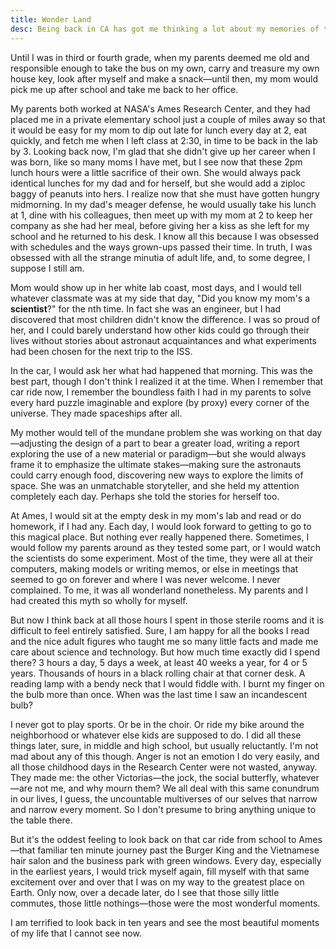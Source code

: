 ```yaml
---
title: Wonder Land
desc: Being back in CA has got me thinking a lot about my memories of this area.
---
```

Until I was in third or fourth grade, when my parents deemed me old and responsible enough to take the bus on my own, carry and treasure my own house key, look after myself and make a snack—until then, my mom would pick me up after school and take me back to her office.

My parents both worked at NASA's Ames Research Center, and they had placed me in a private elementary school just a couple of miles away so that it would be easy for my mom to dip out late for lunch every day at 2, eat quickly, and fetch me when I left class at 2:30, in time to be back in the lab by 3. Looking back now, I'm glad that she didn't give up her career when I was born, like so many moms I have met, but I see now that these 2pm lunch hours were a little sacrifice of their own. She would always pack identical lunches for my dad and for herself, but she would add a ziploc baggy of peanuts into hers. I realize now that she must have gotten hungry midmorning. In my dad's meager defense, he would usually take his lunch at 1, dine with his colleagues, then meet up with my mom at 2 to keep her company as she had her meal, before giving her a kiss as she left for my school and he returned to his desk. I know all this because I was obsessed with schedules and the ways grown-ups passed their time. In truth, I was obsessed with all the strange minutia of adult life, and, to some degree, I suppose I still am.

Mom would show up in her white lab coast, most days, and I would tell whatever classmate was at my side that day, "Did you know my mom's a **scientist**?" for the nth time. In fact she was an engineer, but I had discovered that most children didn't know the difference. I was so proud of her, and I could barely understand how other kids could go through their lives without stories about astronaut acquaintances and what experiments had been chosen for the next trip to the ISS.

In the car, I would ask her what had happened that morning. This was the best part, though I don't think I realized it at the time. When I remember that car ride now, I remember the boundless faith I had in my parents to solve every hard puzzle imaginable and explore (by proxy) every corner of the universe. They made spaceships after all.

My mother would tell of the mundane problem she was working on that day—adjusting the design of a part to bear a greater load, writing a report exploring the use of a new material or paradigm—but she would always frame it to emphasize the ultimate stakes—making sure the astronauts could carry enough food, discovering new ways to explore the limits of space. She was an unmatchable storyteller, and she held my attention completely each day. Perhaps she told the stories for herself too.

At Ames, I would sit at the empty desk in my mom's lab and read or do homework, if I had any. Each day, I would look forward to getting to go to this magical place. But nothing ever really happened there. Sometimes, I would follow my parents around as they tested some part, or I would watch the scientists do some experiment. Most of the time, they were all at their computers, making models or writing memos, or else in meetings that seemed to go on forever and where I was never welcome. I never complained. To me, it was all wonderland nonetheless. My parents and I had created this myth so wholly for myself.

But now I think back at all those hours I spent in those sterile rooms and it is difficult to feel entirely satisfied. Sure, I am happy for all the books I read and the nice adult figures who taught me so many little facts and made me care about science and technology. But how much time exactly did I spend there? 3 hours a day, 5 days a week, at least 40 weeks a year, for 4 or 5 years. Thousands of hours in a black rolling chair at that corner desk. A reading lamp with a bendy neck that I would fiddle with. I burnt my finger on the bulb more than once. When was the last time I saw an incandescent bulb?

I never got to play sports. Or be in the choir. Or ride my bike around the neighborhood or whatever else kids are supposed to do. I did all these things later, sure, in middle and high school, but usually reluctantly. I'm not mad about any of this though. Anger is not an emotion I do very easily, and all those childhood days in the Research Center were not wasted, anyway. They made me: the other Victorias—the jock, the social butterfly, whatever—are not me, and why mourn them? We all deal with this same conundrum in our lives, I guess, the uncountable multiverses of our selves that narrow and narrow every moment. So I don't presume to bring anything unique to the table there.

But it's the oddest feeling to look back on that car ride from school to Ames—that familiar ten minute journey past the Burger King and the Vietnamese hair salon and the business park with green windows. Every day, especially in the earliest years, I would trick myself again, fill myself with that same excitement over and over that I was on my way to the greatest place on Earth. Only now, over a decade later, do I see that those silly little commutes, those little nothings—those were the most wonderful moments.

I am terrified to look back in ten years and see the most beautiful moments of my life that I cannot see now.
